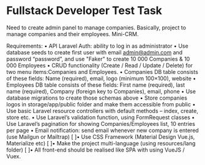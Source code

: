 # Fullstack Developer Test Task

Need to create admin panel to manage companies. Basically, project to manage companies and their
employees. Mini-CRM.

Requirements:
• API Laravel Auth: ability to log in as administrator
• Use database seeds to create first user with email admin@admin.com and password “password”, and
use "Faker" to create 10 000 Companies & 10 000 Employees
• CRUD functionality (Create / Read / Update / Delete) for two menu items:Companies and Employees.
• Companies DB table consists of these fields: Name (required), email, logo (minimum 100×100), website
• Employees DB table consists of these fields: First name (required), last name (required), Company
(foreign key to Companies), email, phone
• Use database migrations to create those schemas above
• Store companies logos in storage/app/public folder and make them accessible from public
• Use basic Laravel resource controllers with default methods – index, create, store etc.
• Use Laravel’s validation function, using FormRequest classes
• Use Laravel’s pagination for showing Companies/Employees list, 10 entries per page
• Email notification: send email whenever new company is entered (use Mailgun or Mailtrap)
[ ]• Use CSS Framework (Material Design Vue.js, Materialize etc)
[ ]• Make the project multi-language (using resources/lang folder)
[ ]• All front-end should be realised like SPA with using VueJS / Vuex.
